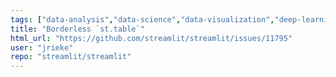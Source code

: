 ```yaml
---
tags: ["data-analysis","data-science","data-visualization","deep-learning","developer-tools","featurest.table","machine-learning","python","streamlit","typeenhancement"]
title: "Borderless `st.table`"
html_url: "https://github.com/streamlit/streamlit/issues/11795"
user: "jrieke"
repo: "streamlit/streamlit"
---
```


